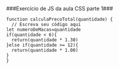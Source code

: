 ###Exercício de JS da aula CSS parte 1###

```
function calculaPrecoTotal(quantidade) {
  // Escreva seu código aqui
let numeroDeMacas=quantidade
if(quantidade < 6){
  return(quantidade * 1.30)
}else if(quantidade >= 12){
  return(quantidade * 1.00)
}
}
```
